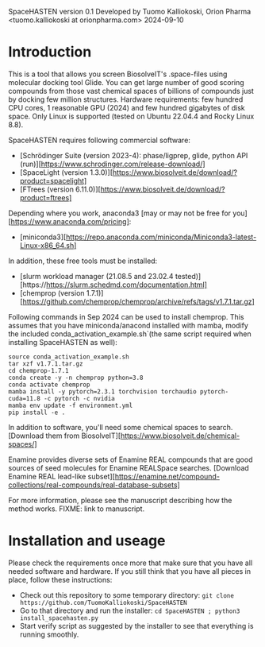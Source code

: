 SpaceHASTEN version 0.1
Developed by Tuomo Kalliokoski, Orion Pharma <tuomo.kalliokoski at orionpharma.com>
2024-09-10

# Introduction

This is a tool that allows you screen BiosolveIT's .space-files using molecular docking tool Glide.
You can get large number of good scoring compounds from those vast chemical spaces of billions of compounds just by docking few million structures.
Hardware requirements: few hundred CPU cores, 1 reasonable GPU (2024) and few hundred gigabytes of disk space.
Only Linux is supported (tested on Ubuntu 22.04.4 and Rocky Linux 8.8).

SpaceHASTEN requires following commercial software:

* [Schrödinger Suite (version 2023-4): phase/ligprep, glide, python API (run)][https://www.schrodinger.com/release-download/]
* [SpaceLight (version 1.3.0)][https://www.biosolveit.de/download/?product=spacelight]
* [FTrees (version 6.11.0)][https://www.biosolveit.de/download/?product=ftrees]

Depending where you work, anaconda3 [may or may not be free for you][https://www.anaconda.com/pricing]:
* [miniconda3][https://repo.anaconda.com/miniconda/Miniconda3-latest-Linux-x86_64.sh]

In addition, these free tools must be installed:

* [slurm workload manager (21.08.5 and 23.02.4 tested)][https://https://slurm.schedmd.com/documentation.html]
* [chemprop (version 1.7.1)][https://github.com/chemprop/chemprop/archive/refs/tags/v1.7.1.tar.gz]

Following commands in Sep 2024 can be used to install chemprop. This assumes that you have miniconda/anacond installed with mamba,
modify the included conda_activation_example.sh`(the same script required when installing SpaceHASTEN as well):

```
source conda_activation_example.sh
tar xzf v1.7.1.tar.gz
cd chemprop-1.7.1
conda create -y -n chemprop python=3.8
conda activate chemprop
mamba install -y pytorch=2.3.1 torchvision torchaudio pytorch-cuda=11.8 -c pytorch -c nvidia
mamba env update -f environment.yml
pip install -e .
```

In addition to software, you'll need some chemical spaces to search.
[Download them from BiosolveIT][https://www.biosolveit.de/chemical-spaces/]

Enamine provides diverse sets of Enamine REAL compounds that are good sources of seed molecules for Enamine REALSpace searches.
[Download Enamine REAL lead-like subset][https://enamine.net/compound-collections/real-compounds/real-database-subsets]

For more information, please see the manuscript describing how the method works. FIXME: link to manuscript.

# Installation and useage

Please check the requirements once more that make sure that you have all needed software and hardware.
If you still think that you have all pieces in place, follow these instructions:

* Check out this repository to some temporary directory: `git clone https://github.com/TuomoKalliokoski/SpaceHASTEN`
* Go to that directory and run the installer: `cd SpaceHASTEN ; python3 install_spacehasten.py`
* Start verify script as suggested by the installer to see that everything is running smoothly.
